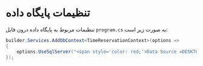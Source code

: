 # تنظیمات پایگاه داده

تنظیمات مربوط به پایگاه داده درون فایل `program.cs` به صورت زیر است:

```csharp
builder.Services.AddDbContext<TimeReservationContext>(options =>
{
    options.UseSqlServer("<span style='color: red;'>Data Source =DESKTOP-AVK98P9</span>;Initial Catalog=TimeReservationDB;Integrated Security=true;Trust Server Certificate=true");
});
